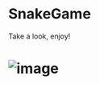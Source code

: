 # SnakeGame
Take a look, enjoy!
# ![image](https://github.com/ereism1/SnakeGame/assets/122753528/26dfa390-ed47-45aa-aa6f-c66eb170ab4e)
